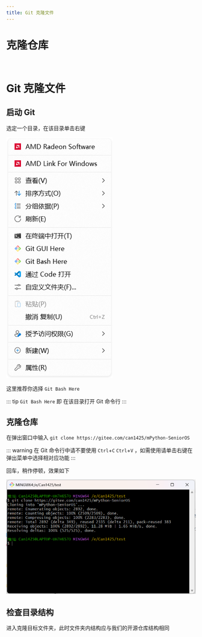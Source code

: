```yaml
---
title: Git 克隆文件
---
```

# 克隆仓库

<br>

# Git 克隆文件

## 启动 Git

选定一个目录，在该目录单击右键

![右键菜单](/youjiancaidan165452.png)

这里推荐你选择 `Git Bash Here`

::: tip
`Git Bash Here` 即 在该目录打开 Git 命令行
:::

## 克隆仓库

在弹出窗口中输入 `git clone https://gitee.com/can1425/mPython-SeniorOS`

::: warning
在 Git 命令行中请不要使用 `Ctrl`+`C` `Ctrl`+`V` ，如需使用请单击右键在弹出菜单中选择相对应功能
:::

回车，稍作停顿，效果如下

![Git Bash](/gitbash170102.png)

## 检查目录结构

进入克隆目标文件夹，此时文件夹内结构应与我们的开源仓库结构相同